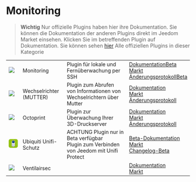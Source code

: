 
# Monitoring


>**Wichtig**
>Nur offizielle Plugins haben hier ihre Dokumentation. Sie können die Dokumentation der anderen Plugins direkt im Jeedom Market einsehen. Klicken Sie im betreffenden Plugin auf Dokumentation.
>Sie können sehen [hier](https://market.jeedom.com/index.php?v=d&p=market&type=plugin&categorie=monitoring) Alle offiziellen Plugins in dieser Kategorie


| | | | |
|--- | --- | --- | ---|
|<img src="monitoring2/monitoring2_icon.png" class="pluginLogo" width="100" />|Monitoring|Plugin für lokale und Fernüberwachung per SSH|[Dokumentation](monitoring2/index.md)[Beta](monitoring2/beta/index.md)<br/>[Markt](https://market.jeedom.com/index.php?v=d&p=market_display&id=3317)<br/>[Änderungsprotokoll](monitoring2/changelog.md)[Beta](monitoring2/beta/changelog.md)|
|<img src="nut/nut_icon.png" class="pluginLogo" width="100" />|Wechselrichter (MUTTER)|Plugin zum Abrufen von Informationen von Wechselrichtern über Mutter|[Dokumentation](nut/index.md)<br/>[Markt](https://market.jeedom.com/index.php?v=d&p=market_display&id=1500)<br/>[Änderungsprotokoll](nut/changelog.md)|
|<img src="octoprint/octoprint_icon.png" class="pluginLogo" width="100" />|Octoprint|Plugin zur Überwachung Ihrer 3D-Druckserver|[Dokumentation](octoprint/index.md)<br/>[Markt](https://market.jeedom.com/index.php?v=d&p=market_display&id=3295)<br/>[Änderungsprotokoll](octoprint/changelog.md)|
|<img src="unifiprotect/beta/unifiprotect_icon.png" class="pluginLogo" width="100" />|Ubiquiti Unifi-Schutz|ACHTUNG Plugin nur in Beta verfügbar<br/>Plugin zum Verbinden von Jeedom mit Unifi Protect|[Beta-Dokumentation](unifiprotect/beta/index.md)<br/>[Markt](https://market.jeedom.com/index.php?v=d&p=market_display&id=4188)<br/>[Changelog-Beta](unifiprotect/beta/changelog.md)|
|<img src="ventilairsec/ventilairsec_icon.png" class="pluginLogo" width="100" />|Ventilairsec||[Dokumentation](ventilairsec/index.md)<br/>[Markt](https://market.jeedom.com/index.php?v=d&p=market_display&id=3895)|
